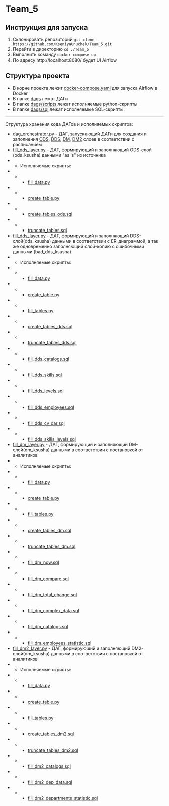 # Team_5
## Инструкция для запуска

 1. Склонировать репозиторий `git clone https://github.com/KseniyaUnuchek/Team_5.git`
 2. Перейти в директорию `cd ./Team_5`
 3. Выполнить команду `docker compose up`
 4. По адресу http://localhost:8080/ будет UI Airflow

## Структура проекта

 - В корне проекта лежит [docker-compose.yaml](https://github.com/KseniyaUnuchek/Team_5/blob/main/docker-compose.yaml) для запуска Airflow в Docker
 - В папке [dags](https://github.com/KseniyaUnuchek/Team_5/tree/main/dags) лежат ДАГи
 - В папке [dags/scripts](https://github.com/KseniyaUnuchek/Team_5/tree/main/dags/scripts) лежат исполняемые python-скрипты
 - В папке [dags/sql](https://github.com/KseniyaUnuchek/Team_5/tree/main/dags/sql) лежат исполняемые SQL-скрипты.
 ___
 Структура хранения кода ДАГов и исполняемых скриптов:
  - [dag_orchestrator.py](dags/dag_orchestrator.py) - ДАГ, запускающий ДАГи для создания и заполнения [ODS](dags/fill_ods_layer.py), [DDS](dags/fill_dds_layer.py), [DM](dags/fill_dm_layer.py), [DM2](dags/fill_dm2_layer.py) слоев в соответствии с расписанием
  - [fill_ods_layer.py](dags/fill_ods_layer.py) - ДАГ, формирующий и заполняющий  ODS-cлой (ods_ksusha) данными "as is" из источника
 - -  Исполняемые скрипты:
 - - - [fill_data.py](dags/scripts/fill_data.py)
- - - [create_table.py](dags/scripts/create_table.py)
- - - [create_tables_ods.sql](dags/sql/create_tables_ods.sql)
- - - [truncate_tables.sql](dags/sql/truncate_tables.sql)
 - [fill_dds_layer.py](dags/fill_dds_layer.py) - ДАГ, формирующий и заполняющий DDS-слой(dds_ksusha) данными в соответствии с ER-диаграммой, а так же одновременно заполняющий слой-копию с ошибочными данными (bad_dds_ksusha)
 - - Исполняемые скрипты:
 - - - [fill_data.py](dags/scripts/fill_data.py)
- - - [create_table.py](dags/scripts/create_table.py)
- - - [fill_tables.py](dags/scripts/fill_tables.py)
- - - [create_tables_dds.sql](dags/sql/create_tables_dds.sql)
- - - [truncate_tables_dds.sql](dags/sql/truncate_tables_dds.sql)
- - - [fill_dds_catalogs.sql](dags/sql/fill_dds_catalogs.sql)
- - - [fill_dds_skills.sql](dags/sql/ill_dds_skills.sqll)
- - - [fill_dds_levels.sql](dags/sql/ill_dds_levels.sql)
- - - [fill_dds_employees.sql](dags/sql/fill_dds_employees.sql)
- - - [fill_dds_cv_dar.sql](dags/sql/fill_dds_cv_dar.sql)
- - - [fill_dds_skills_levels.sql](dags/sql/fill_dds_skills_levels.sql)
- [fill_dm_layer.py](dags/fill_dm_layer.py) - ДАГ, формирующий и заполняющий DM-слой(dm_ksusha) данными в соответствии с постановкой от аналитиков
- -  Исполняемые скрипты:
 - - - [fill_data.py](dags/scripts/fill_data.py)
- - - [create_table.py](dags/scripts/create_table.py)
- - - [fill_tables.py](dags/scripts/fill_tables.py)
- - - [create_tables_dm.sql](dags/sql/create_tables_dm.sql)
- - - [truncate_tables_dm.sql](dags/sql/truncate_tables_dm.sql)
- - - [fill_dm_now.sql](dags/sql/fill_dm_now.sql)
- - - [fill_dm_compare.sql](dags/sql/fill_dm_compare.sql)
- - - [fill_dm_total_change.sql](dags/sql/fill_dm_total_change.sql)
- - - [fill_dm_complex_data.sql](dags/sql/fill_dm_complex_data.sql)
- - - [fill_dm_catalogs.sql](dags/sql/fill_dm_catalogs.sql)
- - - [fill_dm_employees_statistic.sql](dags/sql/fill_dm_employees_statistic.sql)
- [fill_dm2_layer.py](dags/fill_dm2_layer.py) - ДАГ, формирующий и заполняющий DM2-слой(dm_ksusha) данными в соответствии с постановкой от аналитиков
- -  Исполняемые скрипты:
 - - - [fill_data.py](dags/scripts/fill_data.py)
- - - [create_table.py](dags/scripts/create_table.py)
- - - [fill_tables.py](dags/scripts/fill_tables.py)
- - - [create_tables_dm2.sql](dags/sql/create_tables_dm2.sql)
- - - [truncate_tables_dm2.sql](dags/sql/truncate_tables_dm2.sql)
- - - [fill_dm2_catalogs.sql](dags/sql/fill_dm2_catalogs.sql)
- - - [fill_dm2_dep_data.sql](dags/sql/fill_dm2_dep_data.sql)
- - - [fill_dm2_departments_statistic.sql](dags/sql/fill_dm2_departments_statistic.sql)